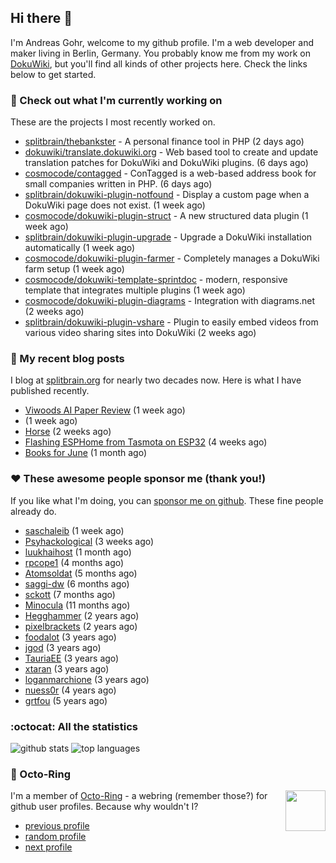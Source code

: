 ## Hi there :wave:

I'm Andreas Gohr, welcome to my github profile. I'm a web developer and maker living in Berlin, Germany. You probably know me from my work on [DokuWiki](https://github.com/dokuwiki/dokuwiki), but you'll find all kinds of other projects here. Check the links below to get started.

### :hammer: Check out what I'm currently working on

These are the projects I most recently worked on.


- [splitbrain/thebankster](https://github.com/splitbrain/thebankster) - A personal finance tool in PHP (2 days ago)
- [dokuwiki/translate.dokuwiki.org](https://github.com/dokuwiki/translate.dokuwiki.org) - Web based tool to create and update translation patches for DokuWiki and DokuWiki plugins. (6 days ago)
- [cosmocode/contagged](https://github.com/cosmocode/contagged) - ConTagged is a web-based address book for small companies written in PHP. (6 days ago)
- [splitbrain/dokuwiki-plugin-notfound](https://github.com/splitbrain/dokuwiki-plugin-notfound) - Display a custom page when a DokuWiki page does not exist. (1 week ago)
- [cosmocode/dokuwiki-plugin-struct](https://github.com/cosmocode/dokuwiki-plugin-struct) - A new structured data plugin (1 week ago)
- [splitbrain/dokuwiki-plugin-upgrade](https://github.com/splitbrain/dokuwiki-plugin-upgrade) - Upgrade a DokuWiki installation automatically (1 week ago)
- [cosmocode/dokuwiki-plugin-farmer](https://github.com/cosmocode/dokuwiki-plugin-farmer) - Completely manages a DokuWiki farm setup (1 week ago)
- [cosmocode/dokuwiki-template-sprintdoc](https://github.com/cosmocode/dokuwiki-template-sprintdoc) - modern, responsive template that integrates multiple plugins (1 week ago)
- [cosmocode/dokuwiki-plugin-diagrams](https://github.com/cosmocode/dokuwiki-plugin-diagrams) - Integration with diagrams.net (2 weeks ago)
- [splitbrain/dokuwiki-plugin-vshare](https://github.com/splitbrain/dokuwiki-plugin-vshare) - Plugin to easily embed videos from various video sharing sites into DokuWiki (2 weeks ago)

### :scroll: My recent blog posts

I blog at [splitbrain.org](https://www.splitbrain.org) for nearly two decades now. Here is what I have published recently.


- [Viwoods AI Paper Review](https://www.splitbrain.org/blog/2025-09/22-viwoods_ai_paper_review) (1 week ago)
- [](https://www.splitbrain.org/blog/2025-09/12-viwoods_ai_paper_review) (1 week ago)
- [Horse](https://www.splitbrain.org/blog/2025-09/16-horse) (2 weeks ago)
- [Flashing ESPHome from Tasmota on ESP32](https://www.splitbrain.org/blog/2025-09/06-flashing_esphome_from_tasmota_on_esp32) (4 weeks ago)
- [Books for June](https://www.splitbrain.org/blog/2011-07/08-books_for_june) (1 month ago)

### :hearts:️ These awesome people sponsor me (thank you!)

If you like what I'm doing, you can [sponsor me on github](https://github.com/sponsors/splitbrain). These fine people already do.


- [saschaleib](https://github.com/saschaleib) (1 week ago)
- [Psyhackological](https://github.com/Psyhackological) (3 weeks ago)
- [luukhaihost](https://github.com/luukhaihost) (1 month ago)
- [rpcope1](https://github.com/rpcope1) (4 months ago)
- [Atomsoldat](https://github.com/Atomsoldat) (5 months ago)
- [saggi-dw](https://github.com/saggi-dw) (6 months ago)
- [sckott](https://github.com/sckott) (7 months ago)
- [Minocula](https://github.com/Minocula) (11 months ago)
- [Hegghammer](https://github.com/Hegghammer) (2 years ago)
- [pixelbrackets](https://github.com/pixelbrackets) (2 years ago)
- [foodalot](https://github.com/foodalot) (3 years ago)
- [jgod](https://github.com/jgod) (3 years ago)
- [TauriaEE](https://github.com/TauriaEE) (3 years ago)
- [xtaran](https://github.com/xtaran) (3 years ago)
- [loganmarchione](https://github.com/loganmarchione) (3 years ago)
- [nuess0r](https://github.com/nuess0r) (4 years ago)
- [grtfou](https://github.com/grtfou) (5 years ago)

### :octocat: All the statistics

 ![github stats](https://github-readme-stats.vercel.app/api?username=splitbrain&show_icons=true&hide_title=true)
![top languages](https://github-readme-stats.vercel.app/api/top-langs/?username=splitbrain&layout=compact)


### :octopus: Octo-Ring

<img width="64" height="65" src="https://octo-ring.com/static/img/octo.png" align="right" alt="">

I'm a member of [Octo-Ring](https://octo-ring.com/) - a webring (remember those?) for github user profiles. Because why wouldn't I? 

* [previous profile](https://octo-ring.com/p/splitbrain/prev)
* [random profile](https://octo-ring.com/p/splitbrain/random)
* [next profile](https://octo-ring.com/p/splitbrain/next)

